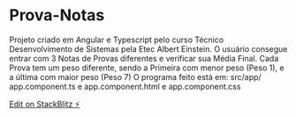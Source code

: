# Prova-Notas

Projeto criado em Angular e Typescript pelo curso Técnico Desenvolvimento de Sistemas pela Etec Albert Einstein.
O usuário consegue entrar com 3 Notas de Provas diferentes e verificar sua Média Final.
Cada Prova tem um peso diferente, sendo a Primeira com menor peso (Peso 1), e a última com maior peso (Peso 7)
O programa feito está em: src/app/ app.component.ts e app.component.html e app.component.css

[Edit on StackBlitz ⚡️](https://stackblitz.com/edit/ionic6-angular13-fnmga5)
